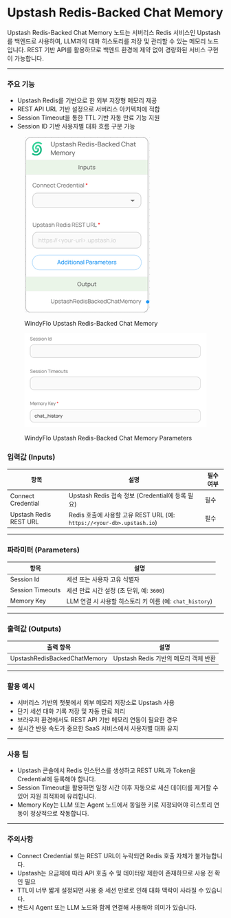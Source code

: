 # Upstash Redis-Backed Chat Memory

Upstash Redis-Backed Chat Memory 노드는 서버리스 Redis 서비스인 Upstash를 백엔드로 사용하여, LLM과의 대화 히스토리를 저장 및 관리할 수 있는 메모리 노드입니다. REST 기반 API를 활용하므로 백엔드 환경에 제약 없이 경량화된 서비스 구현이 가능합니다.

***

### 주요 기능

* Upstash Redis를 기반으로 한 외부 저장형 메모리 제공
* REST API URL 기반 설정으로 서버리스 아키텍처에 적합
* Session Timeout을 통한 TTL 기반 자동 만료 기능 지원
* Session ID 기반 사용자별 대화 흐름 구분 가능

<figure><img src="../../../.gitbook/assets/스크린샷 2025-05-19 174753.png" alt=""><figcaption><p>WindyFlo Upstash Redis-Backed Chat Memory</p></figcaption></figure>

<figure><img src="../../../.gitbook/assets/스크린샷 2025-05-19 174805.png" alt=""><figcaption><p>WindyFlo Upstash Redis-Backed Chat Memory Parameters</p></figcaption></figure>

### 입력값 (Inputs)

| 항목                     | 설명                                                            | 필수 여부 |
| ---------------------- | ------------------------------------------------------------- | ----- |
| Connect Credential     | Upstash Redis 접속 정보 (Credential에 등록 필요)                       | 필수    |
| Upstash Redis REST URL | Redis 호출에 사용할 고유 REST URL (예: `https://<your-db>.upstash.io`) | 필수    |

***

### 파라미터 (Parameters)

| 항목               | 설명                                         |
| ---------------- | ------------------------------------------ |
| Session Id       | 세션 또는 사용자 고유 식별자                           |
| Session Timeouts | 세션 만료 시간 설정 (초 단위, 예: `3600`)              |
| Memory Key       | LLM 연결 시 사용할 히스토리 키 이름 (예: `chat_history`) |

***

### 출력값 (Outputs)

| 출력 항목                        | 설명                          |
| ---------------------------- | --------------------------- |
| UpstashRedisBackedChatMemory | Upstash Redis 기반의 메모리 객체 반환 |

***

### 활용 예시

* 서버리스 기반의 챗봇에서 외부 메모리 저장소로 Upstash 사용
* 단기 세션 대화 기록 저장 및 자동 만료 처리
* 브라우저 환경에서도 REST API 기반 메모리 연동이 필요한 경우
* 실시간 반응 속도가 중요한 SaaS 서비스에서 사용자별 대화 유지

***

### 사용 팁

* Upstash 콘솔에서 Redis 인스턴스를 생성하고 REST URL과 Token을 Credential에 등록해야 합니다.
* Session Timeout을 활용하면 일정 시간 이후 자동으로 세션 데이터를 제거할 수 있어 자원 최적화에 유리합니다.
* Memory Key는 LLM 또는 Agent 노드에서 동일한 키로 지정되어야 히스토리 연동이 정상적으로 작동합니다.

***

### 주의사항

* Connect Credential 또는 REST URL이 누락되면 Redis 호출 자체가 불가능합니다.
* Upstash는 요금제에 따라 API 호출 수 및 데이터량 제한이 존재하므로 사용 전 확인 필요
* TTL이 너무 짧게 설정되면 사용 중 세션 만료로 인해 대화 맥락이 사라질 수 있습니다.
* 반드시 Agent 또는 LLM 노드와 함께 연결해 사용해야 의미가 있습니다.
